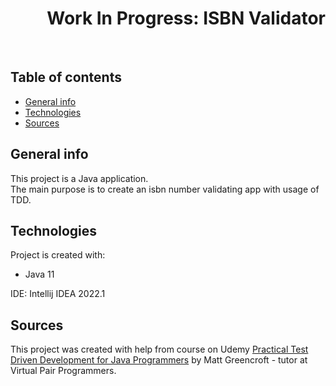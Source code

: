 <h1 align="right">Work In Progress: ISBN Validator</h1><br>

## Table of contents
* [General info](#general-info)
* [Technologies](#technologies)
* [Sources](#sources)

## General info
This project is a Java application.  
The main purpose is to create an isbn number validating app with usage of TDD.  

## Technologies
Project is created with:
* Java 11 
  
IDE: Intellij IDEA 2022.1  

## Sources
This project was created with help from course on Udemy <a href="https://www.udemy.com/course/practical-test-driven-development-for-java-programmers/">Practical Test Driven Development for Java Programmers</a> by Matt Greencroft - tutor at Virtual Pair Programmers.
